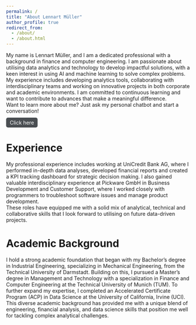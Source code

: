 ```yaml
---
permalink: /
title: "About Lennart Müller"
author_profile: true
redirect_from: 
  - /about/
  - /about.html
---
```


<p style="margin-bottom: 0;">
My name is Lennart Müller, and I am a dedicated professional with a background in finance and computer engineering. I am passionate about utilising data analytics and technology to develop impactful solutions, with a keen interest in using AI and machine learning to solve complex problems. My experience includes developing analytics tools, collaborating with interdisciplinary teams and working on innovative projects in both corporate and academic environments. I am committed to continuous learning and want to contribute to advances that make a meaningful difference.
</p>
<div style="margin-top: 0;">
Want to learn more about me? Just ask my personal chatbot and start a conversation!
</div>
<div style="margin-top: 10px;">
  <a href="https://chatgpt.com/g/g-673d31d1e5c08191ba939ead6158795f-lennart-muller" target="_blank" style="display: inline-block; padding: 5px 10px; color: white; background-color: #4A4E52; border-radius: 5px; text-decoration: none;">Click here</a>
</div>
<div style="margin-top: 20px;">
</div>

Experience
======
<p style="margin-bottom: 0;">
My professional experience includes working at UniCredit Bank AG, where I performed in-depth data analyses, developed financial reports and created a KPI tracking dashboard for strategic decision making. I also gained valuable interdisciplinary experience at Pickware GmbH in Business Development and Customer Support, where I worked closely with programmers to troubleshoot software issues and manage product development. 
</p>
<div style="margin-top: 0;">
These roles have equipped me with a solid mix of analytical, technical and collaborative skills that I look forward to utilising on future data-driven projects.
</div>
<div style="margin-top: 20px;">
</div>

Academic Background
======
<p style="margin-bottom: 0;">
I hold a strong academic foundation that began with my Bachelor’s degree in Industrial Engineering, specializing in Mechanical Engineering, from the Technical University of Darmstadt. Building on this, I pursued a Master’s degree in Management and Technology with a specialization in Finance and Computer Engineering at the Technical University of Munich (TUM). To further expand my expertise, I completed an Accelerated Certificate Program (ACP) in Data Science at the University of California, Irvine (UCI).
</p>
<div style="margin-top: 0;">
This diverse academic background has provided me with a unique blend of engineering, financial analysis, and data science skills that position me well for tackling complex analytical challenges.
</div>
